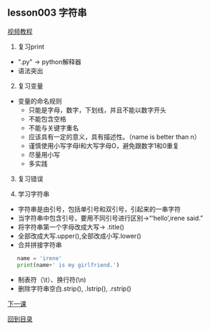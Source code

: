 ## lesson003 字符串
[视频教程](https://www.bilibili.com/video/av31231489?_blank)
1. 复习print
  - ".py" -> python解释器
  - 语法突出
2. 复习变量
  - 变量的命名规则
    - 只能是字母，数字，下划线，并且不能以数字开头
    - 不能包含空格
    - 不能与关键字重名
    - 应该具有一定的意义，具有描述性。（name is better than n）
    - 谨慎使用小写字母l和大写字母O，避免跟数字1和0重复
    - 尽量用小写
    - 多实践

3. 复习错误

4. 学习字符串
  - 字符串是由引号，包括单引号和双引号，引起来的一串字符
  - 当字符串中包含引号，要用不同引号进行区别->“‘hello‘,irene said.”
  - 将字符串第一个字母改成大写-> .title()
  - 全部改成大写.upper(),全部改成小写.lower()
  - 合并拼接字符串
  ```python 
     name = 'irene'
     print(name+' is my girlfriend.')
  ```
  - 制表符（\t）、换行符(\n)
  - 删除字符串空白.strip(), .lstrip(), .rstrip()

  [下一课](https://github.com/EchoZhu/-python/blob/master/lesson004数字.md)

  [回到目录](https://github.com/EchoZhu/-python/blob/master/README.md)